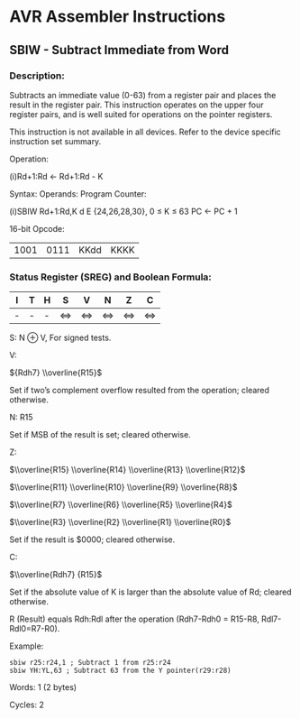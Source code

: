 AVR Assembler Instructions
==========================

SBIW - Subtract Immediate from Word
-----------------------------------

### <a href="" id="N18C8B"></a> Description:

Subtracts an immediate value (0-63) from a register pair and places the result in the register pair. This instruction operates on the upper four register pairs, and is well suited for operations on the pointer registers.

This instruction is not available in all devices. Refer to the device specific instruction set summary.

Operation:

(i)Rd+1:Rd ← Rd+1:Rd - K

Syntax: Operands: Program Counter:

(i)SBIW Rd+1:Rd,K d E {24,26,28,30}, 0 ≤ K ≤ 63 PC ← PC + 1

16-bit Opcode:

|      |      |      |      |
|------|------|------|------|
| 1001 | 0111 | KKdd | KKKK |

### <a href="" id="N18CC0"></a> Status Register (SREG) and Boolean Formula:

| I   | T   | H   | S   | V   | N   | Z   | C   |
|-----|-----|-----|-----|-----|-----|-----|-----|
| -   | -   | -   | ⇔   | ⇔   | ⇔   | ⇔   | ⇔   |

S: N ⊕ V, For signed tests.

V:

${Rdh7} \\overline{R15}$

Set if two’s complement overflow resulted from the operation; cleared otherwise.

N: R15

Set if MSB of the result is set; cleared otherwise.

Z:

$\\overline{R15} \\overline{R14} \\overline{R13} \\overline{R12}$

$\\overline{R11} \\overline{R10} \\overline{R9} \\overline{R8}$

$\\overline{R7} \\overline{R6} \\overline{R5} \\overline{R4}$

$\\overline{R3} \\overline{R2} \\overline{R1} \\overline{R0}$

Set if the result is $0000; cleared otherwise.

C:

$\\overline{Rdh7} {R15}$

Set if the absolute value of K is larger than the absolute value of Rd; cleared otherwise.

R (Result) equals Rdh:Rdl after the operation (Rdh7-Rdh0 = R15-R8, Rdl7-Rdl0=R7-R0).

Example:

``` programlisting
sbiw r25:r24,1 ; Subtract 1 from r25:r24
sbiw YH:YL,63 ; Subtract 63 from the Y pointer(r29:r28)
```

Words: 1 (2 bytes)

Cycles: 2
